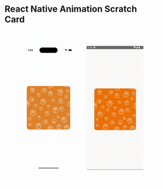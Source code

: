 # React Native Animation Scratch Card

![Demo](https://github.com/chitraket/animation/blob/main/src/animation-scratch-card/demo.gif)
